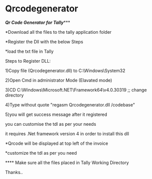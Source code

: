 # Qrcodegenerator
*********Qr Code Generator for Tally************


*Download all the files to the tally application folder


*Register the Dll with the below Steps


*load the txt file in Tally 


Steps to Register DLL:

1)Copy file (Qrcodegenerator.dll) to C:\Windows\System32

2)Open Cmd in administrator Mode (Elavated mode)

3)CD C:\Windows\Microsoft.NET\Framework64\v4.0.30319 ;; change directory

4)Type without quote "regasm Qrcodegenerator.dll /codebase"

5)you will get success message after it registered

you can customise the tdl as per your needs

it requires .Net framework version 4 in order to install this dll

*Qrcode will be displayed at top left of the invoice

*customize the tdl as per you need

**** Make sure all the files placed in Tally Working Directory

Thanks..
